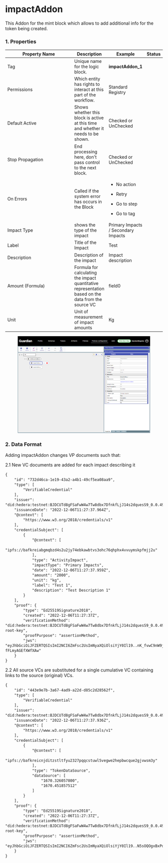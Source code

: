 # impactAddon

This Addon for the mint block which allows to add additional info for the token being created.

### 1. Properties

<table><thead><tr><th width="200.33333333333331">Property Name</th><th>Description</th><th>Example</th><th>Status</th></tr></thead><tbody><tr><td>Tag</td><td>Unique name for the logic block.</td><td><strong>impactAddon_1</strong></td><td></td></tr><tr><td>Permissions</td><td>Which entity has rights to interact at this part of the workflow.</td><td>Standard Registry</td><td></td></tr><tr><td>Default Active</td><td>Shows whether this block is active at this time and whether it needs to be shown.</td><td>Checked or UnChecked</td><td></td></tr><tr><td>Stop Propagation</td><td>End processing here, don't pass control to the next block.</td><td>Checked or UnChecked</td><td></td></tr><tr><td>On Errors</td><td>Called if the system error has occurs in the Block</td><td><ul><li>No action</li></ul><ul><li>Retry</li></ul><ul><li>Go to step</li></ul><ul><li>Go to tag</li></ul></td><td></td></tr><tr><td>Impact Type</td><td>shows the type of the impact</td><td>Primary Impacts / Secondary Impacts</td><td></td></tr><tr><td>Label</td><td>Title of the Impact</td><td>Test</td><td></td></tr><tr><td>Description</td><td>Description of the impact</td><td>Impact description</td><td></td></tr><tr><td>Amount (Formula)</td><td>Formula for calculating the impact quantitative representation based on the data from the source VC</td><td>field0</td><td></td></tr><tr><td>Unit</td><td>Unit of measurement of impact amounts</td><td>Kg</td><td></td></tr></tbody></table>

<figure><img src="../../../../../.gitbook/assets/image (1) (3) (1).png" alt=""><figcaption></figcaption></figure>

### 2. Data Format

Adding impactAddon changes VP documents such that:

2.1 New VC documents are added for each impact describing it

```
{
    "id": "732d46ca-1e19-43a2-a4b1-49cf5ea08aa9",
    "type": [
        "VerifiableCredential"
    ],
    "issuer": "did:hedera:testnet:BJDCUTd8gFSaFwW4w7Tw8dbx7DfnkfLjJ14s2dquesS9_0.0.49039174",
    "issuanceDate": "2022-12-06T11:27:37.964Z",
    "@context": [
        "https://www.w3.org/2018/credentials/v1"
    ],
    "credentialSubject": [
        {
            "@context": [
                "ipfs://bafkreiabgmqbzd4s2u2jy74ebkawbtvs3ohc76qhphx4vvuymskpfmjj2u"
            ],
            "type": "ActivityImpact",
            "impactType": "Primary Impacts",
            "date": "2022-12-06T11:27:37.959Z",
            "amount": "2000",
            "unit": "kg",
            "label": "Test 1",
            "description": "Test Description 1"
        }
    ],
    "proof": {
        "type": "Ed25519Signature2018",
        "created": "2022-12-06T11:27:37Z",
        "verificationMethod": "did:hedera:testnet:BJDCUTd8gFSaFwW4w7Tw8dbx7DfnkfLjJ14s2dquesS9_0.0.49039174#did-root-key",
        "proofPurpose": "assertionMethod",
        "jws": "eyJhbGciOiJFZERTQSIsImI2NCI6ZmFsc2UsImNyaXQiOlsiYjY0Il19..nK_fvwC9nW9jtKHm2U4yAHhIcgpGCkr1H7PiPNwKzAj9gW2sblpu0TAQEow9OR9v1aREEH-fFLmyAGEfXWfXAw"
    }
}

```

2.2 All source VCs are substituted for a single cumulative VC containing links to the source (original) VCs.

```
{
    "id": "443e9e7b-3a67-4ad9-a22d-d85c2d28562f",
    "type": [
        "VerifiableCredential"
    ],
    "issuer": "did:hedera:testnet:BJDCUTd8gFSaFwW4w7Tw8dbx7DfnkfLjJ14s2dquesS9_0.0.49039174",
    "issuanceDate": "2022-12-06T11:27:37.936Z",
    "@context": [
        "https://www.w3.org/2018/credentials/v1"
    ],
    "credentialSubject": [
        {
            "@context": [
                "ipfs://bafkreicnjditzstltfyu2327pqqcstuwl5vegwe2hepbwcque2gjvwsm3y"
            ],
            "type": "TokenDataSource",
            "dataSource": [
                "1670.326057800",
                "1670.451857512"
            ]
        }
    ],
    "proof": {
        "type": "Ed25519Signature2018",
        "created": "2022-12-06T11:27:37Z",
        "verificationMethod": "did:hedera:testnet:BJDCUTd8gFSaFwW4w7Tw8dbx7DfnkfLjJ14s2dquesS9_0.0.49039174#did-root-key",
        "proofPurpose": "assertionMethod",
        "jws": "eyJhbGciOiJFZERTQSIsImI2NCI6ZmFsc2UsImNyaXQiOlsiYjY0Il19..N5sOQOgxBxPdvGvCJbfJ4rWBc6374Ht96xKTAN6Pwrhr8Pk4SWqS6IwDePBySTIbvVETPFFxjzGQZMsbENx5BA"
    }
}

```
